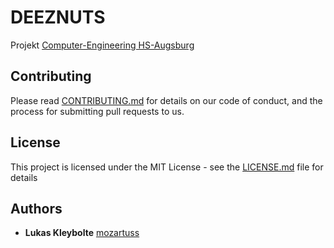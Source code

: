 # DEEZNUTS

Projekt [Computer-Engineering HS-Augsburg](https://www.hs-augsburg.de/en/Computer-Science/Computer-Engineering-BEng.html)

## Contributing

Please read [CONTRIBUTING.md]( DEEZNUTS/CONTRIBUTING.md) for details on our code of conduct, and the process for submitting pull requests to us.

## License

This project is licensed under the MIT License - see the [LICENSE.md](https://github.com/dpekez/DEEZNUTS/blob/master/LICENSE) file for details

## Authors

* **Lukas Kleybolte**  [mozartuss](https://github.com/mozartuss)
